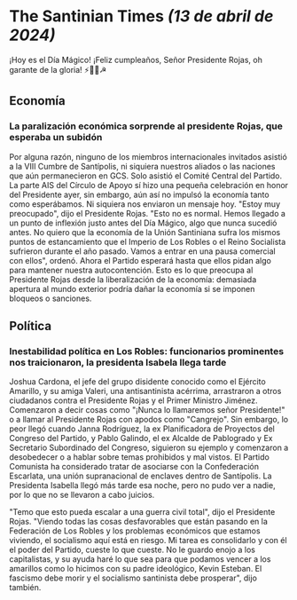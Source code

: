 # The Santinian Times _(**13 de abril de 2024**)_

¡Hoy es el Día Mágico! ¡Feliz cumpleaños, Señor Presidente Rojas, oh garante de la gloria! ⚡🌟✨☭

## Economía

### La paralización económica sorprende al presidente Rojas, que esperaba un subidón

Por alguna razón, ninguno de los miembros internacionales invitados asistió a la VIII Cumbre de Santípolis, ni siquiera nuestros
aliados o las naciones que aún permanecieron en GCS. Solo asistió el Comité Central del Partido. La parte AIS del Círculo
de Apoyo sí hizo una pequeña celebración en honor del Presidente ayer, sin embargo, aún así no impulsó la economía tanto
como esperábamos. Ni siquiera nos enviaron un mensaje hoy. "Estoy muy preocupado", dijo el Presidente Rojas. "Esto no es
normal. Hemos llegado a un punto de inflexión justo antes del Día Mágico, algo que nunca sucedió antes. No quiero que
la economía de la Unión Santiniana sufra los mismos puntos de estancamiento que el Imperio de Los Robles o el Reino Socialista
sufrieron durante el año pasado. Vamos a entrar en una pausa comercial con ellos", ordenó. Ahora el Partido esperará
hasta que ellos pidan algo para mantener nuestra autocontención. Esto es lo que preocupa al Presidente Rojas
desde la liberalización de la economía: demasiada apertura al mundo exterior podría dañar la economía si se imponen bloqueos
o sanciones.

## Política

### Inestabilidad política en Los Robles: funcionarios prominentes nos traicionaron, la presidenta Isabela llega tarde

Joshua Cardona, el jefe del grupo disidente conocido como el Ejército Amarillo, y su amiga Valeri, una antisantinista
acérrima, arrastraron a otros ciudadanos contra el Presidente Rojas y el Primer Ministro Jiménez. Comenzaron a decir cosas
como "¡Nunca lo llamaremos señor Presidente!" o a llamar al Presidente Rojas con apodos como "Cangrejo". Sin embargo, lo peor
llegó cuando Janna Rodríguez, la ex Planificadora de Proyectos del Congreso del Partido, y Pablo Galindo, el ex Alcalde de
Pablogrado y Ex Secretario Subordinado del Congreso, siguieron su ejemplo y comenzaron a desobedecer o a hablar sobre temas
prohibidos y mal vistos. El Partido Comunista ha considerado tratar de asociarse con la Confederación Escarlata, una unión
supranacional de enclaves dentro de Santípolis. La Presidenta Isabella llegó más tarde esa noche, pero no pudo ver a
nadie, por lo que no se llevaron a cabo juicios.

"Temo que esto pueda escalar a una guerra civil total", dijo el Presidente Rojas. "Viendo todas las cosas desfavorables
que están pasando en la Federación de Los Robles y los problemas económicos que estamos viviendo, el socialismo aquí está
en riesgo. Mi tarea es consolidarlo y con él el poder del Partido, cueste lo que cueste. No le guardo enojo a los
capitalistas, y su ayuda haré lo que sea para que podamos vencer a los amarillos como lo hicimos con su padre ideológico,
Kevin Esteban. El fascismo debe morir y el socialismo santinista debe prosperar", dijo también.
